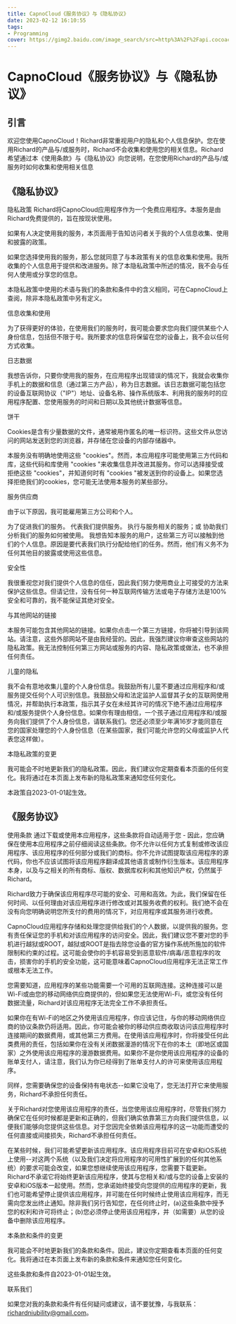 ```yaml
---
title: CapnoCloud《服务协议》与《隐私协议》
date: 2023-02-12 16:10:55
tags:
- Programming
cover: https://gimg2.baidu.com/image_search/src=http%3A%2F%2Fapi.cocoachina.com%2Fuploads%2Fimage%2F20200302%2F1583116203870375.jpg&refer=http%3A%2F%2Fapi.cocoachina.com&app=2002&size=f9999,10000&q=a80&n=0&g=0n&fmt=jpeg?sec=1640425793&t=621d7a5ff58c96583b4a142b7c0aa219
---
```

# CapnoCloud《服务协议》与《隐私协议》

## 引言
欢迎您使用CapnoCloud！Richard非常重视用户的隐私和个人信息保护。您在使用Richard的产品与/或服务时，Richard不会收集和使用您的相关信息。Richard希望通过本《使用条款》与《隐私协议》向您说明，在您使用Richard的产品与/或服务时如何收集和使用相关信息

## 《隐私协议》
隐私政策
Richard将CapnoCloud应用程序作为一个免费应用程序。本服务是由Richard免费提供的，旨在按现状使用。

如果有人决定使用我的服务，本页面用于告知访问者关于我的个人信息收集、使用和披露的政策。

如果您选择使用我的服务，那么您就同意了与本政策有关的信息收集和使用。我所收集的个人信息用于提供和改进服务。除了本隐私政策中所述的情况，我不会与任何人使用或分享您的信息。

本隐私政策中使用的术语与我们的条款和条件中的含义相同，可在CapnoCloud上查阅，除非本隐私政策中另有定义。

信息收集和使用

为了获得更好的体验，在使用我们的服务时，我可能会要求您向我们提供某些个人身份信息，包括但不限于号。我所要求的信息将保留在您的设备上，我不会以任何方式收集。

日志数据

我想告诉你，只要你使用我的服务，在应用程序出现错误的情况下，我就会收集你手机上的数据和信息（通过第三方产品），称为日志数据。该日志数据可能包括您的设备互联网协议（"IP"）地址、设备名称、操作系统版本、利用我的服务时的应用程序配置、您使用服务的时间和日期以及其他统计数据等信息。

饼干

Cookies是含有少量数据的文件，通常被用作匿名的唯一标识符。这些文件从您访问的网站发送到您的浏览器，并存储在您设备的内部存储器中。

本服务没有明确地使用这些 "cookies"。然而，本应用程序可能使用第三方代码和库，这些代码和库使用 "cookies "来收集信息并改进其服务。你可以选择接受或拒绝这些 "cookies"，并知道何时有 "cookies "被发送到你的设备上。如果您选择拒绝我们的cookies，您可能无法使用本服务的某些部分。

服务供应商

由于以下原因，我可能雇用第三方公司和个人。

为了促进我们的服务。
代表我们提供服务。
执行与服务相关的服务；或
协助我们分析我们的服务如何被使用。
我想告知本服务的用户，这些第三方可以接触到他们的个人信息。原因是要代表我们执行分配给他们的任务。然而，他们有义务不为任何其他目的披露或使用这些信息。

安全性

我很重视您对我们提供个人信息的信任，因此我们努力使用商业上可接受的方法来保护这些信息。但请记住，没有任何一种互联网传输方法或电子存储方法是100%安全和可靠的，我不能保证其绝对安全。

与其他网站的链接

本服务可能包含其他网站的链接。如果你点击一个第三方链接，你将被引导到该网站。请注意，这些外部网站不是由我经营的。因此，我强烈建议你审查这些网站的隐私政策。我无法控制任何第三方网站或服务的内容、隐私政策或做法，也不承担任何责任。

儿童的隐私

我不会有意地收集儿童的个人身份信息。我鼓励所有儿童不要通过应用程序和/或服务提交任何个人可识别信息。我鼓励父母和法定监护人监督其子女的互联网使用情况，并帮助执行本政策，指示其子女在未经其许可的情况下绝不通过应用程序和/或服务提供个人身份信息。如果你有理由相信，一个孩子通过应用程序和/或服务向我们提供了个人身份信息，请联系我们。您还必须至少年满16岁才能同意在您的国家处理您的个人身份信息（在某些国家，我们可能允许您的父母或监护人代表您这样做）。

本隐私政策的变更

我可能会不时地更新我们的隐私政策。因此，我们建议你定期查看本页面的任何变化。我将通过在本页面上发布新的隐私政策来通知您任何变化。

本政策自2023-01-01起生效。

## 《服务协议》
使用条款
通过下载或使用本应用程序，这些条款将自动适用于您 - 因此，您应确保在使用本应用程序之前仔细阅读这些条款。你不允许以任何方式复制或修改该应用程序、该应用程序的任何部分或我们的商标。你不允许试图提取该应用程序的源代码，你也不应该试图将该应用程序翻译成其他语言或制作衍生版本。该应用程序本身，以及与之相关的所有商标、版权、数据库权利和其他知识产权，仍然属于Richard。

Richard致力于确保该应用程序尽可能的安全、可用和高效。为此，我们保留在任何时间、以任何理由对该应用程序进行修改或对其服务收费的权利。我们绝不会在没有向您明确说明您所支付的费用的情况下，对应用程序或其服务进行收费。

CapnoCloud应用程序存储和处理您提供给我们的个人数据，以提供我的服务。您有责任保证您的手机和对该应用程序的访问安全。因此，我们建议您不要对您的手机进行越狱或ROOT，越狱或ROOT是指去除您设备的官方操作系统所施加的软件限制和约束的过程。这可能会使你的手机容易受到恶意软件/病毒/恶意程序的攻击，损害你的手机的安全功能，这可能意味着CapnoCloud应用程序无法正常工作或根本无法工作。

您需要知道，应用程序的某些功能需要一个可用的互联网连接。这种连接可以是Wi-Fi或由您的移动网络供应商提供的，但如果您无法使用Wi-Fi，或您没有任何数据流量，Richard对该应用程序无法完全工作不承担责任。

如果你在有Wi-Fi的地区之外使用该应用程序，你应该记住，与你的移动网络供应商的协议条款仍将适用。因此，你可能会被你的移动供应商收取访问该应用程序时连接期间的数据费用，或其他第三方费用。在使用该应用程序时，你将接受任何此类费用的责任，包括如果你在没有关闭数据漫游的情况下在你的本土（即地区或国家）之外使用该应用程序的漫游数据费用。如果你不是你使用该应用程序的设备的账单支付人，请注意，我们认为你已经得到了账单支付人的许可来使用该应用程序。

同样，您需要确保您的设备保持有电状态--如果它没电了，您无法打开它来使用服务，Richard不承担任何责任。

关于Richard对您使用该应用程序的责任，当您使用该应用程序时，尽管我们努力确保它在任何时候都是更新和正确的，但我们确实依靠第三方向我们提供信息，以便我们能够向您提供这些信息。对于您因完全依赖该应用程序的这一功能而遭受的任何直接或间接损失，Richard不承担任何责任。

在某些时候，我们可能希望更新该应用程序。该应用程序目前可在安卓和iOS系统上使用--对这两个系统（以及我们决定将应用程序的可用性扩展到的任何其他系统）的要求可能会改变，如果您想继续使用该应用程序，您需要下载更新。Richard不承诺它将始终更新该应用程序，使其与您相关和/或与您的设备上安装的安卓和iOS版本一起使用。然而，您承诺始终接受向您提供的应用程序的更新，我们也可能希望停止提供该应用程序，并可能在任何时候终止使用该应用程序，而无需向您发出终止通知。除非我们另行告知您，在任何终止时，(a)这些条款中授予您的权利和许可将终止；(b)您必须停止使用该应用程序，并（如需要）从您的设备中删除该应用程序。

本条款和条件的变更

我可能会不时地更新我们的条款和条件。因此，建议你定期查看本页面的任何变化。我将通过在本页面上发布新的条款和条件来通知您任何变化。

这些条款和条件自2023-01-01起生效。

联系我们

如果您对我的条款和条件有任何疑问或建议，请不要犹豫，与我联系：richardniubility@gmail.com。
